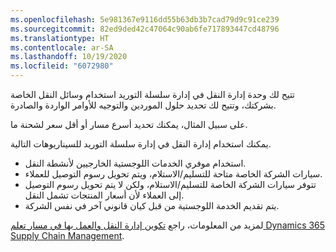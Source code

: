 ```yaml
---
ms.openlocfilehash: 5e981367e9116dd55b63db3b7cad79d9c91ce239
ms.sourcegitcommit: 82ed9ded42c47064c90ab6fe717893447cd48796
ms.translationtype: HT
ms.contentlocale: ar-SA
ms.lasthandoff: 10/19/2020
ms.locfileid: "6072980"
---
```

تتيح لك وحدة إدارة النقل في إدارة سلسلة التوريد استخدام وسائل النقل الخاصة بشركتك، وتتيح لك تحديد حلول الموردين والتوجيه للأوامر الواردة والصادرة.
 
على سبيل المثال، يمكنك تحديد أسرع مسار أو أقل سعر لشحنة ما. 

يمكنك استخدام إدارة النقل في إدارة سلسلة التوريد للسيناريوهات التالية.

- استخدام موفري الخدمات اللوجستية الخارجيين لأنشطة النقل.
- سيارات الشركة الخاصة متاحة للتسليم/الاستلام، ويتم تحويل رسوم التوصيل للعملاء.
- تتوفر سيارات الشركة الخاصة للتسليم/الاستلام، ولكن لا يتم تحويل رسوم التوصيل إلى العملاء لأن أسعار المنتجات تشمل النقل.
- يتم تقديم الخدمة اللوجستية من قبل كيان قانوني آخر في نفس الشركة.

لمزيد من المعلومات، راجع [تكوين إدارة النقل والعمل بها في مسار تعلم Dynamics 365 Supply Chain Management](https://docs.microsoft.com/learn/paths/configure-work-transportation-mgmt-dyn365-supply-chain-mgmt/?azure-portal=true).
